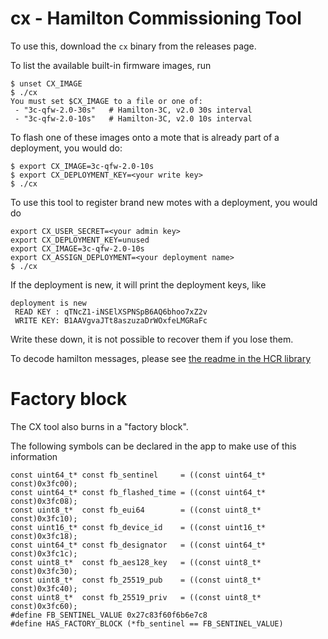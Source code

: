 # cx - Hamilton Commissioning Tool

To use this, download the `cx` binary from the releases page.

To list the available built-in firmware images, run

```
$ unset CX_IMAGE
$ ./cx
You must set $CX_IMAGE to a file or one of:
 - "3c-qfw-2.0-30s"   # Hamilton-3C, v2.0 30s interval
 - "3c-qfw-2.0-10s"   # Hamilton-3C, v2.0 10s interval
```

To flash one of these images onto a mote that is already part of a deployment, you would do:

```
$ export CX_IMAGE=3c-qfw-2.0-10s
$ export CX_DEPLOYMENT_KEY=<your write key>
$ ./cx
```

To use this tool to register brand new motes with a deployment, you would do

```
export CX_USER_SECRET=<your admin key>
export CX_DEPLOYMENT_KEY=unused
export CX_IMAGE=3c-qfw-2.0-10s
export CX_ASSIGN_DEPLOYMENT=<your deployment name>
$ ./cx
```

If the deployment is new, it will print the deployment keys, like

```
deployment is new
 READ KEY : qTNcZ1-iNSElXSPNSpB6AQ6bhoo7xZ2v
 WRITE KEY: B1AAVgvaJTt8aszuzaDrWOxfeLMGRaFc
```

Write these down, it is not possible to recover them if you lose them.

To decode hamilton messages, please see [the readme in the HCR library](https://github.com/immesys/hcr)

# Factory block

The CX tool also burns in a "factory block". 

The following symbols can be declared in the app to make use of this information

```
const uint64_t* const fb_sentinel     = ((const uint64_t* const)0x3fc00);
const uint64_t* const fb_flashed_time = ((const uint64_t* const)0x3fc08);
const uint8_t*  const fb_eui64        = ((const uint8_t*  const)0x3fc10);
const uint16_t* const fb_device_id    = ((const uint16_t* const)0x3fc18);
const uint64_t* const fb_designator   = ((const uint64_t* const)0x3fc1c);
const uint8_t*  const fb_aes128_key   = ((const uint8_t*  const)0x3fc30);
const uint8_t*  const fb_25519_pub    = ((const uint8_t*  const)0x3fc40);
const uint8_t*  const fb_25519_priv   = ((const uint8_t*  const)0x3fc60);
#define FB_SENTINEL_VALUE 0x27c83f60f6b6e7c8
#define HAS_FACTORY_BLOCK (*fb_sentinel == FB_SENTINEL_VALUE)
```
